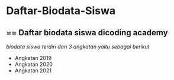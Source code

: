 # Daftar-Biodata-Siswa
==
Daftar biodata siswa dicoding academy
--
*biodata siswa terdiri dari 3 angkatan yaitu sebagai berikut*
- Angkatan 2019 
- Angkatan 2020
- Angkatan 2021
